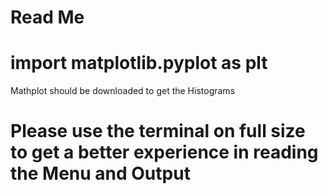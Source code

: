 # Read Me

# import matplotlib.pyplot as plt

Mathplot should be downloaded to get the Histograms

# Please use the terminal on full size to get a better experience in reading the Menu and Output
